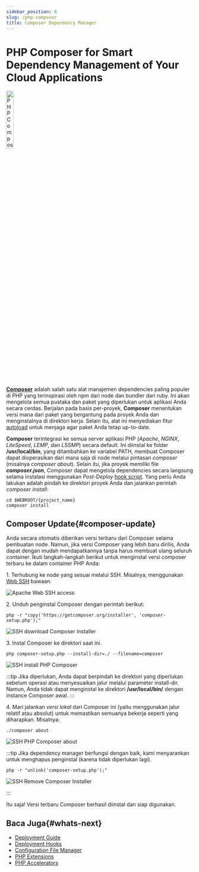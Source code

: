 ```yaml
---
sidebar_position: 8
slug: /php-composer
title: Composer Dependency Manager
---
```

# PHP Composer for Smart Dependency Management of Your Cloud Applications

<img src="https://assets.dewacloud.com/dewacloud-docs/php/composer-dependency-manager/01-php-composer-logo.png" alt="PHP Composer logo" width="20%"/>

**[Composer](<https://getcomposer.org/>)** adalah salah satu alat manajemen dependencies paling populer di PHP yang terinspirasi oleh npm dari node dan bundler dari ruby. Ini akan mengelola semua pustaka dan paket yang diperlukan untuk aplikasi Anda secara cerdas. Berjalan pada basis per-proyek, **Composer** menentukan versi mana dari paket yang bergantung pada proyek Anda dan menginstalnya di direktori kerja. Selain itu, alat ini menyediakan fitur [autoload](<https://getcomposer.org/doc/04-schema.md#autoload>) untuk menjaga agar paket Anda tetap up-to-date.

**Composer** terintegrasi ke semua server aplikasi PHP (_Apache_, _NGINX_, _LiteSpeed_, _LEMP_, dan _LSSMP_) secara default. Ini diinstal ke folder **/usr/local/bin**, yang ditambahkan ke variabel PATH, membuat Composer dapat dioperasikan dari mana saja di node melalui pintasan _composer_ (misalnya _composer about_). Selain itu, jika proyek memiliki file _**composer.json**_, Composer dapat mengelola dependencies secara langsung selama instalasi menggunakan _Post-Deploy_ [hook script](<https://docs.dewacloud.com/docs/deployment-hooks/>). Yang perlu Anda lakukan adalah pindah ke direktori proyek Anda dan jalankan perintah _composer install_:

```
cd $WEBROOT/{project_name}
composer install
```

## Composer Update{#composer-update}

Anda secara otomatis diberikan versi terbaru dari Composer selama pembuatan node. Namun, jika versi Composer yang lebih baru dirilis, Anda dapat dengan mudah mendapatkannya tanpa harus membuat ulang seluruh container. Ikuti langkah-langkah berikut untuk menginstal versi composer terbaru ke dalam container PHP Anda:

1\. Terhubung ke node yang sesuai melalui SSH. Misalnya, menggunakan [Web SSH](<https://docs.dewacloud.com/docs/web-ssh-client/>) bawaan.

<img src="https://assets.dewacloud.com/dewacloud-docs/php/composer-dependency-manager/02-apache-web-ssh-access.png" alt="Apache Web SSH access" max-width="100%"/>

2\. Unduh penginstal Composer dengan perintah berikut:

```
php -r "copy('https://getcomposer.org/installer', 'composer-setup.php');"
```

<img src="https://assets.dewacloud.com/dewacloud-docs/php/composer-dependency-manager/03-ssh-download-composer-installer.png" alt="SSH download Composer installer" max-width="100%"/>

3\. Instal Composer ke direktori saat ini.

```
php composer-setup.php --install-dir=./ --filename=composer
```

<img src="https://assets.dewacloud.com/dewacloud-docs/php/composer-dependency-manager/04-ssh-install-php-composer.png" alt="SSH install PHP Composer" max-width="100%"/>

:::tip 
Jika diperlukan, Anda dapat berpindah ke direktori yang diperlukan sebelum operasi atau menyesuaikan jalur melalui parameter install-dir. Namun, Anda tidak dapat menginstal ke direktori **/usr/local/bin/** dengan instance Composer awal.
:::

4\. Mari jalankan _versi lokal_ dari Composer ini (yaitu menggunakan jalur relatif atau absolut) untuk memastikan semuanya bekerja seperti yang diharapkan. Misalnya:

```
./composer about
```

<img src="https://assets.dewacloud.com/dewacloud-docs/php/composer-dependency-manager/05-ssh-php-composer-about.png" alt="SSH PHP Composer about" max-width="100%"/>

:::tip 
Jika dependency manager berfungsi dengan baik, kami menyarankan untuk menghapus penginstal (karena tidak diperlukan lagi).  
```
php -r "unlink('composer-setup.php');"
```
<img src="https://assets.dewacloud.com/dewacloud-docs/php/composer-dependency-manager/06-ssh-remove-composer-installer.png" alt="SSH Remove Composer Installer" max-width="100%"/>

:::

Itu saja! Versi terbaru Composer berhasil diinstal dan siap digunakan.

## Baca Juga{#whats-next}

  * [Deployment Guide](<https://docs.dewacloud.com/docs/deployment-guide/>)
  * [Deployment Hooks](<https://docs.dewacloud.com/docs/deployment-hooks/>)
  * [Configuration File Manager](<https://docs.dewacloud.com/docs/configuration-file-manager/>)
  * [PHP Extensions](<https://docs.dewacloud.com/docs/php-extensions/>)
  * [PHP Accelerators](<https://docs.dewacloud.com/docs/php-accelerators/>)